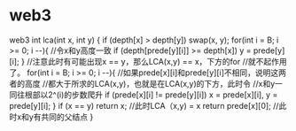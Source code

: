 # web3
web3
int lca(int x, int y) {
     if (depth[x] > depth[y]) swap(x, y);
     for(int i = B; i >= 0; i --){
         //令x和y高度一致
         if (depth[prede[y][i]] >= depth[x]) y = prede[y][i];
     }
     //注意此时有可能出现x == y，那么LCA(x,y) == x，下方的for
     //就不起作用了。
     for(int i = B; i >= 0; i --){
        //如果prede[x][i]和prede[y][i]不相同，说明这两者的高度
        //都大于所求的LCA(x,y)，也就是在LCA(x,y)的下方，此时令
        //x和y一同往根部以2^(i)的步数爬升
        if (prede[x][i] != prede[y][i]) x = prede[x][i], y = prede[y][i];
     }
     if (x == y) return x;   //此时LCA（x,y) = x
     return prede[x][0];     //此时x和y有共同的父结点
}
